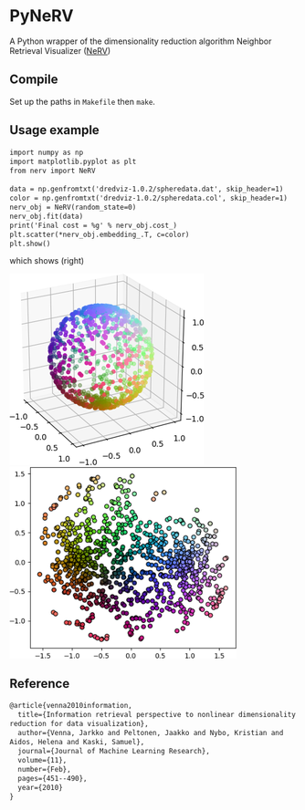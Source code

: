 # PyNeRV
A Python wrapper of the dimensionality reduction algorithm Neighbor Retrieval Visualizer ([NeRV](http://research.cs.aalto.fi/pml/software/dredviz/))

## Compile
Set up the paths in `Makefile` then `make`.

## Usage example

    import numpy as np
    import matplotlib.pyplot as plt
    from nerv import NeRV
    
    data = np.genfromtxt('dredviz-1.0.2/spheredata.dat', skip_header=1)
    color = np.genfromtxt('dredviz-1.0.2/spheredata.col', skip_header=1)
    nerv_obj = NeRV(random_state=0)
    nerv_obj.fit(data)
    print('Final cost = %g' % nerv_obj.cost_)
    plt.scatter(*nerv_obj.embedding_.T, c=color)
    plt.show()

which shows (right)

<img src="https://raw.githubusercontent.com/ziyuang/pynerv/master/spheredata.png" height="336px"></img>&nbsp;
<img src="https://raw.githubusercontent.com/ziyuang/pynerv/master/spheredata_nerv.png" height="336px"></img>

## Reference

    @article{venna2010information,
      title={Information retrieval perspective to nonlinear dimensionality reduction for data visualization},
      author={Venna, Jarkko and Peltonen, Jaakko and Nybo, Kristian and Aidos, Helena and Kaski, Samuel},
      journal={Journal of Machine Learning Research},
      volume={11},
      number={Feb},
      pages={451--490},
      year={2010}
    }
